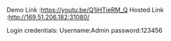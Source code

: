 Demo Link :https://youtu.be/Q1iHTieRM_Q
Hosted Link :http://169.51.206.182:31080/

Login credentials:
Username:Admin
password:123456
